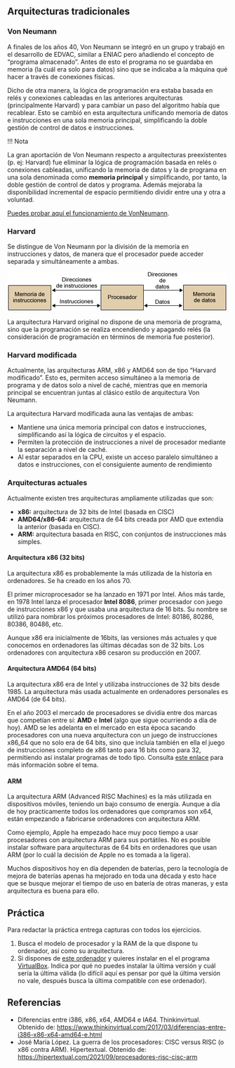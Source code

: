 ## Arquitecturas tradicionales
### Von Neumann
A finales de los años 40, Von Neumann se integró en un grupo y trabajó en el desarrollo de EDVAC, similar a ENIAC pero añadiendo el concepto de “programa almacenado”. Antes de esto el programa no se guardaba en memoria (la cuál era solo para datos) sino que se indicaba a la máquina qué hacer a través de conexiones físicas.

Dicho de otra manera, la lógica de programación era estaba basada en relés y conexiones cableadas en las anteriores arquitecturas (principalmente Harvard) y para cambiar un paso del algoritmo había que recablear. Esto se cambió en esta arquitectura unificando memoria de datos e instrucciones en una sola memoria principal, simplificando la doble gestión de control de datos e instrucciones.

!!! Nota

  La gran aportación de Von Neumann respecto a arquitecturas preexistentes (p. ej: Harvard) fue eliminar la lógica de programación basada en relés o conexiones cableadas, unificando la memoria de datos y la de programa en una sola denominada como **memoria principal** y simplificando, por tanto, la doble gestión de control de datos y programa. Además mejoraba la disponibilidad incremental de espacio permitiendo dividir entre una y otra a voluntad.

[Puedes probar aquí el funcionamiento de VonNeumann](https://lab.xitrus.es/VonNeumann/).

### Harvard
Se distingue de Von Neumann por la división de la memoria en instrucciones y datos, de manera que el procesador puede acceder separada y simultáneamente a ambas.

![Memoria arquitectura Harvard](../ficheros/hardware/history/harvard-memory.png)

La arquitectura Harvard original no dispone de una memoria de programa, sino que la programación se realiza encendiendo y apagando relés (la consideración de programación en términos de memoria fue posterior).

### Harvard modificada
Actualmente, las arquitecturas ARM, x86 y AMD64 son de tipo “Harvard modificado”. Esto es, permiten acceso simultáneo a la memoria de programa y de datos solo a nivel de caché, mientras que en memoria principal se encuentran juntas al clásico estilo de arquitectura Von Neumann.

La arquitectura Harvard modificada auna las ventajas de ambas:

- Mantiene una única memoria principal con datos e instrucciones, simplificando así la lógica de circuitos y el espacio.
- Permiten la protección de instrucciones a nivel de procesador mediante la separación a nivel de caché.
- Al estar separados en la CPU, existe un acceso paralelo simultáneo a datos e instrucciones, con el consiguiente aumento de rendimiento

### Arquitecturas actuales
Actualmente existen tres arquitecturas ampliamente utilizadas que son:

- **x86:** arquitectura de 32 bits de Intel (basada en CISC)
- **AMD64/x86-64:** arquitectura de 64 bits creada por AMD que extendía la anterior (basada en CISC).
- **ARM:** arquitectura basada en RISC, con conjuntos de instrucciones más simples.

#### Arquitectura x86 (32 bits)
La arquitectura x86 es probablemente la más utilizada de la historia en ordenadores. Se ha creado en los años 70.

El primer microprocesador se ha lanzado en 1971 por Intel. Años más tarde, en 1978 Intel lanza el procesador **Intel 8086**, primer procesador con juego de instrucciones x86 y que usaba una arquitectura de 16 bits. Su nombre se utilizó para nombrar los próximos procesadores de Intel: 80186, 80286, 80386, 80486, etc.

Aunque x86 era inicialmente de 16bits, las versiones más actuales y que conocemos en ordenadores las últimas décadas son de 32 bits. Los ordenadores con arquitectura x86 cesaron su producción en 2007.

#### Arquitectura AMD64 (64 bits)
La arquitectura x86 era de Intel y utilizaba instrucciones de 32 bits desde 1985. La arquitectura más usada actualmente en ordenadores personales es AMD64 (de 64 bits).

En el año 2003 el mercado de procesadores se dividía entre dos marcas que competían entre sí: **AMD** e **Intel** (algo que sigue ocurriendo a día de hoy). AMD se les adelanta en el mercado en esta época sacando procesadores con una nueva arquitectura con un juego de instrucciones x86_64 que no solo era de 64 bits, sino que incluía también en ella el juego de instrucciones completo de x86 tanto para 16 bits como para 32, permitiendo así instalar programas de todo tipo. Consulta [este enlace](https://www.thinkinvirtual.com/2017/03/diferencias-entre-i386-x86-x64-amd64-e.html) para más información sobre el tema.

#### ARM
La arquitectura ARM (Advanced RISC Machines) es la más utilizada en dispositivos móviles, teniendo un bajo consumo de energía. Aunque a día de hoy practicamente todos los ordenadores que compramos son x64, están empezando a fabricarse ordenadores con arquitectura ARM.

Como ejemplo, Apple ha empezado hace muy poco tiempo a usar procesadores con arquitectura ARM para sus portátiles. No es posible instalar software para arquitecturas de 64 bits en ordenadores que usan ARM (por lo cuál la decisión de Apple no es tomada a la ligera).

Muchos dispositivos hoy en día dependen de baterías, pero la tecnología de mejora de baterías apenas ha mejorado en toda una década y esto hace que se busque mejorar el tiempo de uso en batería de otras maneras, y esta arquitectura es buena para ello.

## Práctica
Para redactar la práctica entrega capturas con todos los ejercicios.

1. Busca el modelo de procesador y la RAM de la que dispone tu ordenador, así como su arquitectura.
2. Si dispones de [este ordenador](https://es.aliexpress.com/item/1005003280539571.html) y quieres instalar en el el programa [VirtualBox](https://www.virtualbox.org/). Indica por qué no puedes instalar la última versión y cuál sería la última válida (lo difícil aquí es pensar por qué la última versión no vale, después busca la última compatible con ese ordenador).

## Referencias
- Diferencias entre i386, x86, x64, AMD64 e IA64. Thinkinvirtual. Obtenido de: https://www.thinkinvirtual.com/2017/03/diferencias-entre-i386-x86-x64-amd64-e.html
- José María López. La guerra de los procesadores: CISC versus RISC (o x86 contra ARM). Hipertextual. Obtenido de: https://hipertextual.com/2021/09/procesadores-risc-cisc-arm
